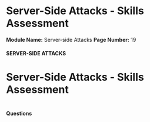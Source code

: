 <!--
 // Platform: Academy
// URL: https://academy.hackthebox.com/module/145/section/1346
// Platform Version: V1
// Module ID: 145
// Module Name: Server-side Attacks
// Module Difficulty: Medium
// Section ID: 1346
// Section Title: Server-Side Attacks - Skills Assessment
// Page Title: Hack The Box - Academy
// Page Number: 19
-->

# Server-Side Attacks - Skills Assessment

**Module Name:** Server-side Attacks **Page Number:** 19

#### 

#### SERVER-SIDE ATTACKS

# Server-Side Attacks - Skills Assessment

# 

# 

#### Questions

####